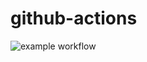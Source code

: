 # github-actions

![example workflow](https://github.com/mcgml/github-actions/actions/workflows/test.yml/badge.svg)
